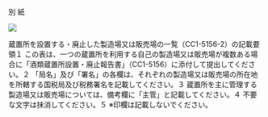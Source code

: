 別 紙

![](https://www.nta.go.jp/tmp/25fb380e-4e4c-4eb4-a79f-518123ab08f1/images/f24b1f5c23cd6920402a9e70760d92f398880fa7fa7a028f9dff3b90f8b288de.jpg)

蔵置所を設置する・廃止した製造場又は販売場の一覧（CC1-5156-2）の記載要領１ この表は、一つの蔵置所を利用する自己の製造場又は販売場が複数ある場合に「酒類蔵置所設置・廃止報告書」（CC1-5156）に添付して提出してください。２ 「局名」及び「署名」の各欄は、それぞれの製造場又は販売場の所在地を所轄する国税局及び税務署名を記載してください。３ 蔵置所を主に管理する製造場又は販売場については、備考欄に「主管」と記載してください。４ 不要な文字は抹消してください。５ ※印欄は記載しないでください。